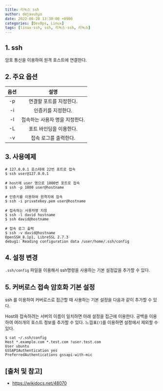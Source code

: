 ```yaml
---
title: 리눅스 ssh
author: dejavuhyo
date: 2022-06-28 13:30:00 +0900
categories: [DevOps, Linux]
tags: [linux-ssh, ssh, 리눅스-ssh, 리눅스]
---
```


## 1. ssh
암호 통신을 이용하여 원격 호스트에 연결한다.

## 2. 주요 옵션

| 옵션 | 설명 |
|:---:|:---:|
| -p | 연결할 포트를 지정한다. |
| -i | 인증키를 지정한다. |
| -l | 접속하는 사용자 명을 지정한다. |
| -L | 포트 바인딩을 이용한다. |
| -v | 접속 로그를 출력한다. |

## 3. 사용예제

```shell
# 127.0.0.1 호스테에 22번 포트로 접속
$ ssh user@127.0.0.1

# host에 user 명으로 1000번 포트로 접속
$ ssh -p 1000 user@hostname

# 인증키를 이용하여 원격지에 접속
$ ssh -i privatekey.pem user@hostname

# 접속하는 사용자명 지정
$ ssh -l david hostname
$ ssh david@hostname

# 접속 로그 출력 
$ ssh -v david@hostname
OpenSSH_8.1p1, LibreSSL 2.7.3
debug1: Reading configuration data /user/home/.ssh/config
```

## 4. 설정 변경
`.ssh/config` 파일을 이용해서 ssh명령을 사용하는 기본 설정값을 추가할 수 있다.

## 5. 커버로스 접속 암호화 기본 설정
ssh 를 이용하여 커버로스로 접근할 때 사용하는 기본 설정을 다음과 같이 추가할 수 있다.

Host와 접속하려는 서버의 이름이 일치하면 아래 설정을 접근에 이용한다. 공백을 이용하여 여러개의 호스트 정보를 추가할 수 있다. 느낌표(`!`)를 이용하면 설정에서 제외할 수 있다.

```shell
$ cat ~/.ssh/config
Host *.example.com *.test.com !user.test.com
User ubuntu
GSSAPIAuthentication yes
PreferredAuthentications gssapi-with-mic
```

## [출처 및 참고]
* <https://wikidocs.net/48070>
